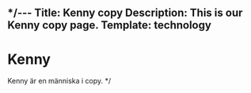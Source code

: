 */---
Title: Kenny copy
Description: This is our Kenny copy page.
Template: technology
---

Kenny
==========================

Kenny är en människa i copy.
*/
